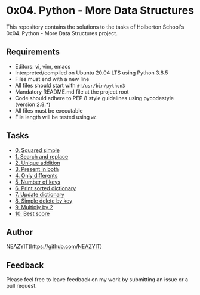 # 0x04. Python - More Data Structures

This repository contains the solutions to the tasks of Holberton School's 0x04. Python - More Data Structures project.

## Requirements
- Editors: vi, vim, emacs
- Interpreted/compiled on Ubuntu 20.04 LTS using Python 3.8.5
- Files must end with a new line
- All files should start with `#!/usr/bin/python3`
- Mandatory README.md file at the project root
- Code should adhere to PEP 8 style guidelines using pycodestyle (version 2.8.*)
- All files must be executable
- File length will be tested using `wc`


## Tasks

* [0. Squared simple](./0-square_matrix_simple.py)
* [1. Search and replace](./1-search_replace.py)
* [2. Unique addition](./2-uniq_add.py)
* [3. Present in both](./3-common_elements.py)
* [4. Only differents](./4-only_diff_elements.py)
* [5. Number of keys](./5-number_keys.py)
* [6. Print sorted dictionary](./6-print_sorted_dictionary.py)
* [7. Update dictionary](./7-update_dictionary.py)
* [8. Simple delete by key](./8-simple_delete.py)
* [9. Multiply by 2](./9-multiply_by_2.py)
* [10. Best score](./10-best_score.py)


## Author

NEAZYIT(https://github.com/NEAZYIT)

## Feedback

Please feel free to leave feedback on my work by submitting an issue or a pull request.
